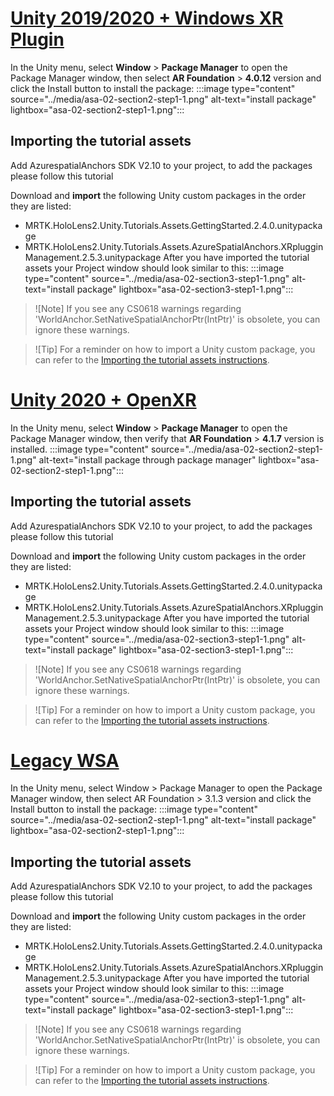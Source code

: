 # [Unity 2019/2020 + Windows XR Plugin](#tab/winxr)

In the Unity menu, select **Window** > **Package Manager** to open the Package Manager window, then select **AR Foundation** > **4.0.12** version and click the Install button to install the package:
:::image type="content" source="../media/asa-02-section2-step1-1.png" alt-text="install package" lightbox="asa-02-section2-step1-1.png":::

## Importing the tutorial assets
Add AzurespatialAnchors SDK V2.10 to your project, to add the packages please follow this tutorial

Download and **import** the following Unity custom packages in the order they are listed:

* MRTK.HoloLens2.Unity.Tutorials.Assets.GettingStarted.2.4.0.unitypackage
* MRTK.HoloLens2.Unity.Tutorials.Assets.AzureSpatialAnchors.XRplugginManagement.2.5.3.unitypackage
After you have imported the tutorial assets your Project window should look similar to this:
:::image type="content" source="../media/asa-02-section3-step1-1.png" alt-text="install package" lightbox="asa-02-section3-step1-1.png":::

>![Note]
> If you see any CS0618 warnings regarding 'WorldAnchor.SetNativeSpatialAnchorPtr(IntPtr)' is obsolete, you can ignore these warnings.

>![Tip]
>For a reminder on how to import a Unity custom package, you can refer to the [Importing the tutorial assets instructions](../../).

# [Unity 2020 + OpenXR](#tab/openxr)

In the Unity menu, select **Window** > **Package Manager**  to open the Package Manager window, then verify that **AR Foundation** > **4.1.7** version is installed.
:::image type="content" source="../media/asa-02-section2-step1-1.png" alt-text="install package through package manager" lightbox="asa-02-section2-step1-1.png":::

## Importing the tutorial assets
Add AzurespatialAnchors SDK V2.10 to your project, to add the packages please follow this tutorial

Download and **import** the following Unity custom packages in the order they are listed:

* MRTK.HoloLens2.Unity.Tutorials.Assets.GettingStarted.2.4.0.unitypackage
* MRTK.HoloLens2.Unity.Tutorials.Assets.AzureSpatialAnchors.XRplugginManagement.2.5.3.unitypackage
After you have imported the tutorial assets your Project window should look similar to this:
:::image type="content" source="../media/asa-02-section3-step1-1.png" alt-text="install package" lightbox="asa-02-section3-step1-1.png":::

>![Note]
> If you see any CS0618 warnings regarding 'WorldAnchor.SetNativeSpatialAnchorPtr(IntPtr)' is obsolete, you can ignore these warnings.

>![Tip]
>For a reminder on how to import a Unity custom package, you can refer to the [Importing the tutorial assets instructions](../../).

# [Legacy WSA](#tab/wsa)

In the Unity menu, select Window > Package Manager to open the Package Manager window, then select AR Foundation > 3.1.3 version and click the Install button to install the package:
:::image type="content" source="../media/asa-02-section2-step1-1.png" alt-text="install package" lightbox="asa-02-section2-step1-1.png":::


## Importing the tutorial assets
Add AzurespatialAnchors SDK V2.10 to your project, to add the packages please follow this tutorial

Download and **import** the following Unity custom packages in the order they are listed:

* MRTK.HoloLens2.Unity.Tutorials.Assets.GettingStarted.2.4.0.unitypackage
* MRTK.HoloLens2.Unity.Tutorials.Assets.AzureSpatialAnchors.XRplugginManagement.2.5.3.unitypackage
After you have imported the tutorial assets your Project window should look similar to this:
:::image type="content" source="../media/asa-02-section3-step1-1.png" alt-text="install package" lightbox="asa-02-section3-step1-1.png":::

>![Note]
> If you see any CS0618 warnings regarding 'WorldAnchor.SetNativeSpatialAnchorPtr(IntPtr)' is obsolete, you can ignore these warnings.

>![Tip]
>For a reminder on how to import a Unity custom package, you can refer to the [Importing the tutorial assets instructions](../../).




